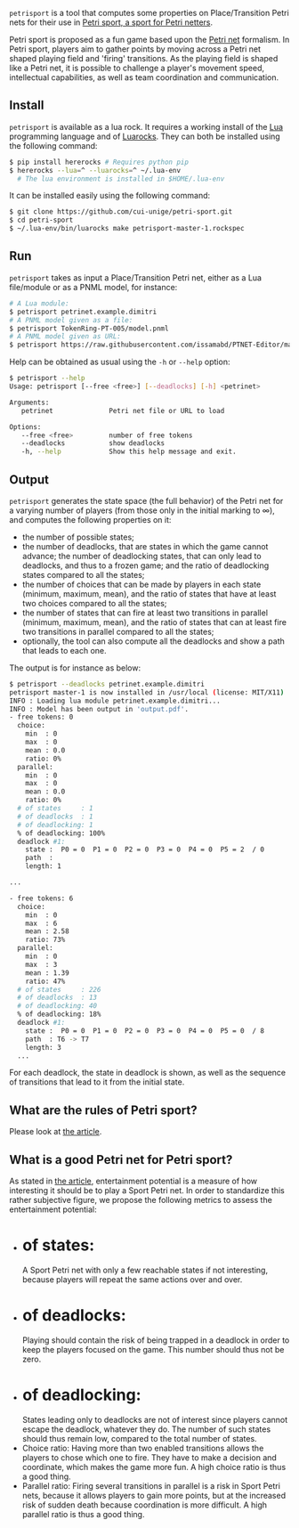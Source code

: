 `petrisport` is a tool that computes some properties on Place/Transition
Petri nets for their use in [Petri sport, a sport for Petri netters](...).

Petri sport is proposed as a fun game based upon
the [Petri net](https://en.wikipedia.org/wiki/Petri_net) formalism.
In Petri sport,
players aim to gather points by moving across a Petri net
shaped playing field and 'firing' transitions.
As the playing field is shaped like a Petri net,
it is possible to challenge a player's movement speed,
intellectual capabilities, as well as team coordination and communication.

## Install

`petrisport` is available as a lua rock.
It requires a working install of the [Lua](https://www.lua.org)
programming language and of [Luarocks](https://luarocks.org).
They can both be installed using the following command:

```sh
$ pip install hererocks # Requires python pip
$ hererocks --lua=^ --luarocks=^ ~/.lua-env
  # The lua environment is installed in $HOME/.lua-env
```

It can be installed easily using the following command:

```sh
$ git clone https://github.com/cui-unige/petri-sport.git
$ cd petri-sport
$ ~/.lua-env/bin/luarocks make petrisport-master-1.rockspec
```

## Run

`petrisport` takes as input a Place/Transition Petri net,
either as a Lua file/module or as a PNML model,
for instance:

```sh
# A Lua module:
$ petrisport petrinet.example.dimitri
# A PNML model given as a file:
$ petrisport TokenRing-PT-005/model.pnml
# A PNML model given as URL:
$ petrisport https://raw.githubusercontent.com/issamabd/PTNET-Editor/master/examples/philosophes.pnml
```

Help can be obtained as usual using the `-h` or `--help` option:
```sh
$ petrisport --help
Usage: petrisport [--free <free>] [--deadlocks] [-h] <petrinet>

Arguments:
   petrinet              Petri net file or URL to load

Options:
   --free <free>         number of free tokens
   --deadlocks           show deadlocks
   -h, --help            Show this help message and exit.
```

## Output

`petrisport` generates the state space (the full behavior) of the Petri net
for a varying number of players (from those only in the initial marking to ∞),
and computes the following properties on it:

* the number of possible states;
* the number of deadlocks,
  that are states in which the game cannot advance;
  the number of deadlocking states,
  that can only lead to deadlocks, and thus to a frozen game;
  and the ratio of deadlocking states
  compared to all the states;
* the number of choices that can be made by players in each state
  (minimum, maximum, mean),
  and the ratio of states that have at least two choices
  compared to all the states;
* the number of states that can fire at least two transitions in parallel
  (minimum, maximum, mean),
  and the ratio of states that can at least fire two transitions in parallel
  compared to all the states;
* optionally, the tool can also compute all the deadlocks
  and show a path that leads to each one.

The output is for instance as below:
```sh
$ petrisport --deadlocks petrinet.example.dimitri
petrisport master-1 is now installed in /usr/local (license: MIT/X11)
INFO : Loading lua module petrinet.example.dimitri...
INFO : Model has been output in 'output.pdf'.
- free tokens: 0
  choice:
    min  : 0
    max  : 0
    mean : 0.0
    ratio: 0%
  parallel:
    min  : 0
    max  : 0
    mean : 0.0
    ratio: 0%
  # of states     : 1
  # of deadlocks  : 1
  # of deadlocking: 1
  % of deadlocking: 100%
  deadlock #1:
    state :  P0 = 0  P1 = 0  P2 = 0  P3 = 0  P4 = 0  P5 = 2  / 0
    path  :
    length: 1

...

- free tokens: 6
  choice:
    min  : 0
    max  : 6
    mean : 2.58
    ratio: 73%
  parallel:
    min  : 0
    max  : 3
    mean : 1.39
    ratio: 47%
  # of states     : 226
  # of deadlocks  : 13
  # of deadlocking: 40
  % of deadlocking: 18%
  deadlock #1:
    state :  P0 = 0  P1 = 0  P2 = 0  P3 = 0  P4 = 0  P5 = 0  / 8
    path  : T6 -> T7
    length: 3
  ...
```

For each deadlock, the state in deadlock is shown,
as well as the sequence of transitions that lead to it from the initial state.

## What are the rules of Petri sport?

Please look at [the article](...).

## What is a good Petri net for Petri sport?

As stated in [the article](...),
entertainment potential is a measure of how interesting
it should be to play a Sport Petri net.
In order to standardize this rather subjective figure,
we propose the following metrics to assess the entertainment potential:

* # of states:
  A Sport Petri net with only a few reachable states if not interesting,
  because players will repeat the same actions over and over.
* # of deadlocks:
  Playing should contain the risk of being trapped in a deadlock
  in order to keep the players focused on the game.
  This number should thus not be zero.
* # of deadlocking:
  States leading only to deadlocks are not of interest since
  players cannot escape the deadlock, whatever they do.
  The number of such states should thus remain low,
  compared to the total number of states.
* Choice ratio:
  Having more than two enabled transitions allows the players to chose
  which one to fire.
  They have to make a decision and coordinate, which makes the game more fun.
  A high choice ratio is thus a good thing.
* Parallel ratio:
  Firing several transitions in parallel is a risk in Sport Petri nets,
  because it allows players to gain more points,
  but at the increased risk of sudden death
  because coordination is more difficult.
  A high parallel ratio is thus a good thing.
